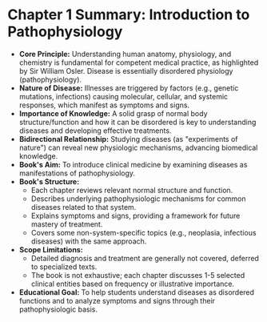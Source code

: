 # Chapter 1 Summary: Introduction to Pathophysiology

*   **Core Principle:** Understanding human anatomy, physiology, and chemistry is fundamental for competent medical practice, as highlighted by Sir William Osler. Disease is essentially disordered physiology (pathophysiology).
*   **Nature of Disease:** Illnesses are triggered by factors (e.g., genetic mutations, infections) causing molecular, cellular, and systemic responses, which manifest as symptoms and signs.
*   **Importance of Knowledge:** A solid grasp of normal body structure/function and how it can be disordered is key to understanding diseases and developing effective treatments.
*   **Bidirectional Relationship:** Studying diseases (as "experiments of nature") can reveal new physiologic mechanisms, advancing biomedical knowledge.
*   **Book's Aim:** To introduce clinical medicine by examining diseases as manifestations of pathophysiology.
*   **Book's Structure:**
    *   Each chapter reviews relevant normal structure and function.
    *   Describes underlying pathophysiologic mechanisms for common diseases related to that system.
    *   Explains symptoms and signs, providing a framework for future mastery of treatment.
    *   Covers some non-system-specific topics (e.g., neoplasia, infectious diseases) with the same approach.
*   **Scope Limitations:**
    *   Detailed diagnosis and treatment are generally not covered, deferred to specialized texts.
    *   The book is not exhaustive; each chapter discusses 1-5 selected clinical entities based on frequency or illustrative importance.
*   **Educational Goal:** To help students understand diseases as disordered functions and to analyze symptoms and signs through their pathophysiologic basis.
